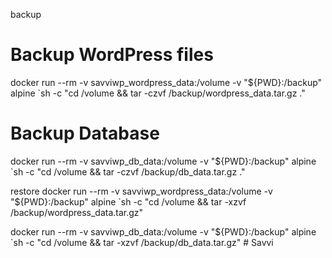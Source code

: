 backup
# Backup WordPress files
docker run --rm -v savviwp_wordpress_data:/volume -v "${PWD}:/backup" alpine `sh -c "cd /volume && tar -czvf /backup/wordpress_data.tar.gz ."

# Backup Database
docker run --rm -v savviwp_db_data:/volume -v "${PWD}:/backup" alpine `sh -c "cd /volume && tar -czvf /backup/db_data.tar.gz ."

restore
docker run --rm -v savviwp_wordpress_data:/volume -v "${PWD}:/backup" alpine `sh -c "cd /volume && tar -xzvf /backup/wordpress_data.tar.gz"

docker run --rm -v savviwp_db_data:/volume -v "${PWD}:/backup" alpine `sh -c "cd /volume && tar -xzvf /backup/db_data.tar.gz"
#   S a v v i  
 